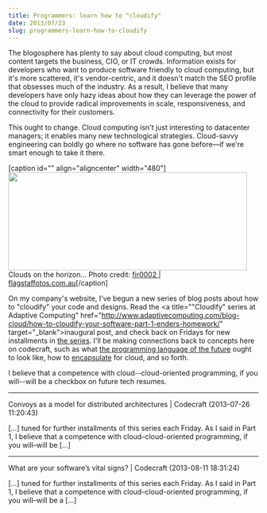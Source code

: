 ```yaml
---
title: Programmers: learn how to "cloudify"
date: 2013/07/23
slug: programmers-learn-how-to-cloudify
---
```


The blogosphere has plenty to say about cloud computing, but most content targets the business, CIO, or IT crowds. Information exists for developers who want to produce software friendly to cloud computing, but it's more scattered, it's vendor-centric, and it doesn't match the SEO profile that obsesses much of the industry. As a result, I believe that many developers have only hazy ideas about how they can leverage the power of the cloud to provide radical improvements in scale, responsiveness, and connectivity for their customers.

This ought to change. Cloud computing isn't just interesting to datacenter managers; it enables many new technological strategies. Cloud-savvy engineering can boldly go where no software has gone before—if we're smart enough to take it there.

[caption id="" align="aligncenter" width="480"]<img class=" " alt="" src="http://upload.wikimedia.org/wikipedia/commons/thumb/9/98/Anvil_shaped_cumulus_panorama_edit_crop.jpg/800px-Anvil_shaped_cumulus_panorama_edit_crop.jpg" width="480" height="197" /> Clouds on the horizon... Photo credit: <a href="http://www.flagstaffotos.com.au/" target="_top">fir0002 | flagstaffotos.com.au</a>[/caption]

On my company's website, I've begun a new series of blog posts about how to "cloudify" your code and designs. Read the <a title=""Cloudify" series at Adaptive Computing" href="http://www.adaptivecomputing.com/blog-cloud/how-to-cloudify-your-software-part-1-enders-homework/" target="_blank">inaugural post</a>, and check back on Fridays for new installments in <a title="cloudify series" href="http://codecraft.co/category/cloudify">the series</a>. I'll be making connections back to concepts here on codecraft, such as what <a title="My First Tangle With the Tower of Babel" href="http://codecraft.co/2013/04/26/my-first-tangle-with-the-tower-of-babel/">the programming language of the future</a> ought to look like, how to <a title="Good fences make good neighbors" href="http://codecraft.co/2013/05/15/good-fences-make-good-neighbors/">encapsulate</a> for cloud, and so forth.

I believe that a competence with cloud--cloud-oriented programming, if you will--will be a checkbox on future tech resumes.

---

Convoys as a model for distributed architectures | Codecraft (2013-07-26 11:20:43)

[…] tuned for further installments of this series each Friday. As I said in Part 1, I believe that a competence with cloud–cloud-oriented programming, if you will–will be […]

---

What are your software&#8217;s vital signs? | Codecraft (2013-08-11 18:31:24)

[…] tuned for further installments of this series each Friday. As I said in Part 1, I believe that a competence with cloud–cloud-oriented programming, if you will–will be a […]
